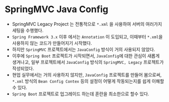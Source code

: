 # SpringMVC Java Config
- SpringMVC Legacy Project 는 전통적으로 `*.xml` 을 사용하여 서버의 여러가지 세팅을 수행했다.
- `Spring Framework 3.x` 이후 에서는 `Annotation` 이 도입되고, 이때부터 `*.xml`을 사용하지 않는 코드가 만들어지기 시작했다.
- 하지만 `SpringMVC` 프로젝트에서는 `JavaConfig` 방식이 거의 사용되지 않았다.
- 이후에 `Spring Boot` 프로젝트가 시작되면서, `JavaConfig`에 대한 관심이 새롭게 생겨나고, 일부 프로젝트에서 `JavaConfig` 방식의 `SpringMVC, Legacy` 프로젝트가 작성되었다.
- 현업 실무에서는 거의 사용하지 않지만, `JavaConfig` 프로젝트를 만들어 봄으로써, `*.xml` 방식의 `Bean Config Contex` 등의 설정이 어떻게 작동되는지를 쉽게 이해할수 있다.
- `Spring Boot` 프로젝트로 업그레이드 하는데 혼란을 최소한으로 할수 있다. 
